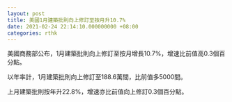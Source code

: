 ```yaml
---
layout: post
title: 美國1月建築批則向上修訂至按月升10.7%
date: 2021-02-24 22:14:10.000000000 +08:00
categories: rthk
---
```


美國商務部公布，1月建築批則向上修訂至按月增長10.7%，增速比前值高0.3個百分點。

以年率計，1月建築批則向上修訂至188.6萬間，比前值多5000間。

上月建築批則按年升22.8%，增速亦比前值向上修訂0.3個百分點。
